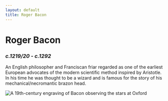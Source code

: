 ```yaml
---
layout: default
title: Roger Bacon
---
```

<div>
	<h1>Roger Bacon</h1>
	<h3><i>c.1219/20 - c.1292</i></h3>
	<div>
	<p class="intro">An English philosopher and Franciscan friar regarded as one of the earliest European advocates of the modern scientific method inspired by Aristotle. In his time he was thought to be a wizard and is famous for the story of his mechanical/necromantic brazon head.</p>
	<img src="https://upload.wikimedia.org/wikipedia/commons/a/a9/Bacon_1867.jpg" alt="A 19th-century engraving of Bacon observing the stars at Oxford" class="pic1"></div>
</div>

		
